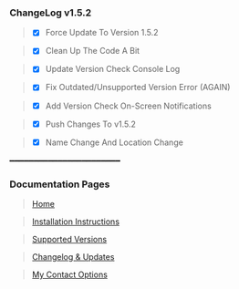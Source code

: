 ### ChangeLog v1.5.2

> - [x] Force Update To Version 1.5.2

> - [x] Clean Up The Code A Bit

> - [x] Update Version Check Console Log

> - [x] Fix Outdated/Unsupported Version Error (AGAIN)

> - [x] Add Version Check On-Screen Notifications

> - [x] Push Changes To v1.5.2

> - [x] Name Change And Location Change

━━━━━━━━━━━━━━━━━━━━━━━

### Documentation Pages
> [Home](../README.md)

> [Installation Instructions](.//INSTALLATION.md)

> [Supported Versions](./SUPPORTED-VERSIONS.md)

> [Changelog & Updates](./CHANGELOG.md)

> [My Contact Options](./CONTACT.md)
